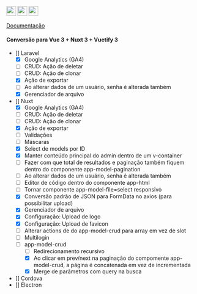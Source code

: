 <img height="25px" src="https://img.shields.io/badge/laravel-%23FF2D20.svg?style=for-the-badge&logo=laravel&logoColor=white" alt="">
<img height="25px" src="https://img.shields.io/badge/Nuxt-002E3B?style=for-the-badge&logo=nuxtdotjs&logoColor=#00DC82" alt="">
<img height="25px" src="https://wakatime.com/badge/github/jeff-silva/tevep.svg" alt="">

[Documentação](/docs/index.md)

#### Conversão para Vue 3 + Nuxt 3 + Vuetify 3

- [] Laravel
    - [x] Google Analytics (GA4)
    - [ ] CRUD: Ação de deletar
    - [ ] CRUD: Ação de clonar
    - [x] Ação de exportar
    - [ ] Ao alterar dados de um usuário, senha é alterada também
    - [x] Gerenciador de arquivo
- [] Nuxt
    - [x] Google Analytics (GA4)
    - [ ] CRUD: Ação de deletar
    - [ ] CRUD: Ação de clonar
    - [x] Ação de exportar
    - [ ] Validações
    - [ ] Máscaras
    - [x] Select de models por ID
    - [x] Manter conteúdo principal do admin dentro de um v-container
    - [ ] Fazer com que total de resultados e paginação também fiquem dentro do componente app-model-pagination
    - [ ] Ao alterar dados de um usuário, senha é alterada também
    - [ ] Editor de código dentro do componente app-html
    - [ ] Tornar componente app-model-file=select responsivo
    - [x] Conversão padrão de JSON para FormData no axios (para possibilitar upload)
    - [x] Gerenciador de arquivo
    - [x] Configuração: Upload de logo
    - [x] Configuração: Upload de favicon
    - [ ] Alterar actions de do app-model-crud para array em vez de slot
    - [ ] Multilogin
    - [ ] app-model-crud
        - [ ] Redirecionamento recursivo
        - [x] Ao clicar em prev/next na paginação do compomente app-model-crud, a página é concatenada em vez de incrementada
        - [x] Merge de parâmetros com query na busca
- [] Cordova
- [] Electron